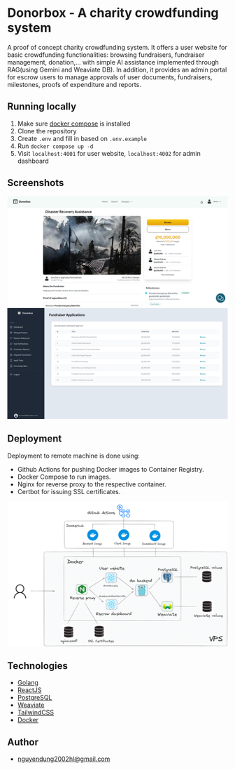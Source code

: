 # Donorbox - A charity crowdfunding system

A proof of concept charity crowdfunding system. It offers a user website for basic crowdfunding functionalities: browsing fundraisers, fundraiser management, donation,... with simple AI assistance implemented through RAG(using Gemini and Weaviate DB). In addition, it provides an admin portal for escrow users to manage approvals of user documents, fundraisers, milestones, proofs of expenditure and reports.

## Running locally

1. Make sure [docker compose](https://docs.docker.com/compose/) is installed
2. Clone the repository
3. Create `.env` and fill in based on `.env.example`
4. Run `docker compose up -d`
5. Visit `localhost:4001` for user website, `localhost:4002` for admin dashboard

## Screenshots

![Fundraiser](./screenshots/fundraiser.png)
![Dashboard](./screenshots/fundraiser_mgmt.png)

## Deployment

Deployment to remote machine is done using:
- Github Actions for pushing Docker images to Container Registry.
- Docker Compose to run images.
- Nginx for reverse proxy to the respective container.
- Certbot for issuing SSL certificates.

![Deployment diagram](./screenshots/deployment.png)

## Technologies

- [Golang](https://go.dev)
- [ReactJS](https://react.dev)
- [PostgreSQL](https://www.postgresql.org)
- [Weaviate](https://weaviate.io)
- [TailwindCSS](https://tailwindcss.com)
- [Docker](https://www.docker.com)

## Author

* nguyendung2002hl@gmail.com